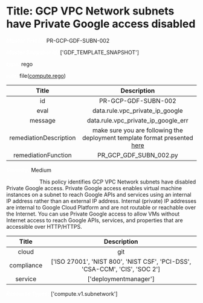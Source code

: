 



# Title: GCP VPC Network subnets have Private Google access disabled


***<font color="white">Master Test Id:</font>*** PR-GCP-GDF-SUBN-002

***<font color="white">Master Snapshot Id:</font>*** ['GDF_TEMPLATE_SNAPSHOT']

***<font color="white">type:</font>*** rego

***<font color="white">rule:</font>*** file([compute.rego])  
  
  
  
  

|Title|Description|
| :---: | :---: |
|id|PR-GCP-GDF-SUBN-002|
|eval|data.rule.vpc_private_ip_google|
|message|data.rule.vpc_private_ip_google_err|
|remediationDescription|make sure you are following the deployment template format presented <a href='https://cloud.google.com/compute/docs/reference/rest/v1/subnetworks' target='_blank'>here</a>|
|remediationFunction|PR_GCP_GDF_SUBN_002.py|


***<font color="white">Severity:</font>*** Medium

***<font color="white">Description:</font>*** This policy identifies GCP VPC Network subnets have disabled Private Google access. Private Google access enables virtual machine instances on a subnet to reach Google APIs and services using an internal IP address rather than an external IP address. Internal (private) IP addresses are internal to Google Cloud Platform and are not routable or reachable over the Internet. You can use Private Google access to allow VMs without Internet access to reach Google APIs, services, and properties that are accessible over HTTP/HTTPS.  
  
  

|Title|Description|
| :---: | :---: |
|cloud|git|
|compliance|['ISO 27001', 'NIST 800', 'NIST CSF', 'PCI-DSS', 'CSA-CCM', 'CIS', 'SOC 2']|
|service|['deploymentmanager']|


***<font color="white">Resource Types:</font>*** ['compute.v1.subnetwork']


[compute.rego]: https://github.com/prancer-io/prancer-compliance-test/tree/master/google/iac/compute.rego
